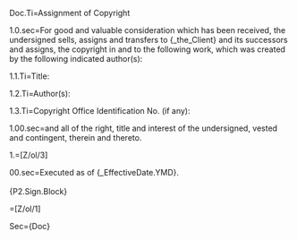 Doc.Ti=Assignment of Copyright

1.0.sec=For good and valuable consideration which has been received, the undersigned sells, assigns and transfers to {_the_Client} and its successors and assigns, the copyright in and to the following work, which was created by the following indicated author(s):

1.1.Ti=Title: 	

1.2.Ti=Author(s):	

1.3.Ti=Copyright Office Identification No. (if any):			

1.00.sec=and all of the right, title and interest of the undersigned, vested and contingent, therein and thereto.

1.=[Z/ol/3]

00.sec=Executed as of {_EffectiveDate.YMD}.<br><br>{P2.Sign.Block}

=[Z/ol/1]

Sec={Doc}